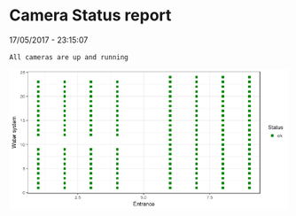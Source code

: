 Camera Status report
================
17/05/2017 - 23:15:07

    All cameras are up and running

![](camreport_files/figure-markdown_github/unnamed-chunk-2-1.png)
